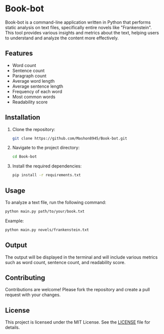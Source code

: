 # Book-bot

Book-bot is a command-line application written in Python that performs static analysis on text files, specifically entire novels like "Frankenstein". This tool provides various insights and metrics about the text, helping users to understand and analyze the content more effectively.

## Features

- Word count
- Sentence count
- Paragraph count
- Average word length
- Average sentence length
- Frequency of each word
- Most common words
- Readability score

## Installation

1. Clone the repository:
    ```sh
    git clone https://github.com/Mashon8945/Book-bot.git
    ```
2. Navigate to the project directory:
    ```sh
    cd Book-bot
    ```
3. Install the required dependencies:
    ```sh
    pip install -r requirements.txt
    ```

## Usage

To analyze a text file, run the following command:
```sh
python main.py path/to/your/book.txt
```

Example:
```sh
python main.py novels/frankenstein.txt
```

## Output

The output will be displayed in the terminal and will include various metrics such as word count, sentence count, and readability score.

## Contributing

Contributions are welcome! Please fork the repository and create a pull request with your changes.

## License

This project is licensed under the MIT License. See the [LICENSE](LICENSE) file for details.


